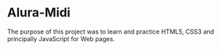 # Alura-Midi
The purpose of this project was to learn and practice HTML5, CSS3 and principally JavaScript for Web pages.
